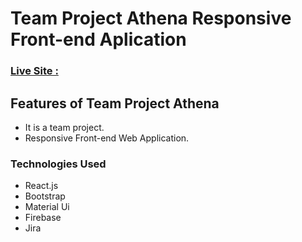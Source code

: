 
# Team Project Athena Responsive Front-end Aplication
### [Live Site : ](https://team-project-athena.web.app/)

## Features of Team Project Athena
- It is a team project. 
- Responsive Front-end Web Application.

### Technologies Used 
- React.js
- Bootstrap
- Material Ui
- Firebase
- Jira